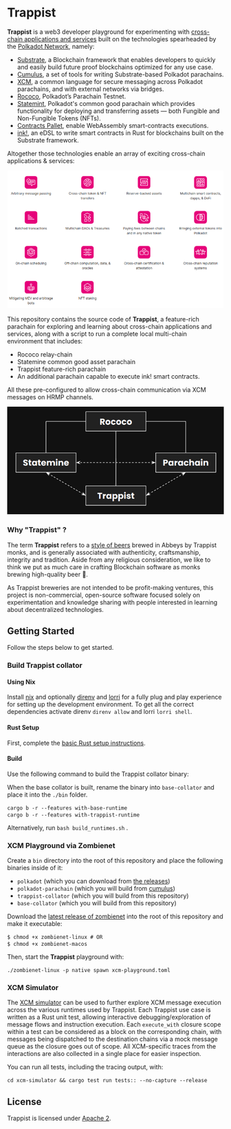 # Trappist

**Trappist** is a web3 developer playground for experimenting with [cross-chain applications and services](https://polkadot.network/cross-chain-communication/) built on the technologies spearheaded by the [Polkadot Network](https://polkadot.network/), namely:
* [Substrate](https://substrate.io/), a Blockchain framework that enables developers to quickly and easily build future proof blockchains optimized for any use case.
* [Cumulus](https://github.com/paritytech/cumulus), a set of tools for writing Substrate-based Polkadot parachains. 
* [XCM](https://polkadot.network/cross-chain-communication/), a common language for secure messaging across Polkadot  parachains, and with external networks via bridges.
* [Rococo](https://polkadot.network/blog/statemint-becomes-first-common-good-parachain-on-polkadot/), Polkadot’s Parachain Testnet.
* [Statemint](https://polkadot.network/blog/statemint-becomes-first-common-good-parachain-on-polkadot/), Polkadot's common good parachain which provides functionality for deploying and transferring assets — both Fungible and Non-Fungible Tokens (NFTs).
* [Contracts Pallet](https://github.com/paritytech/substrate/tree/master/frame/contracts), enable WebAssembly smart-contracts executions.
* [ink!](https://paritytech.github.io/ink/), an eDSL to write smart contracts in Rust for blockchains built on the Substrate framework.

Altogether those technologies enable an array of exciting cross-chain applications & services:

![XCM use cases](xcm-use-cases.png)


This repository contains the source code of **Trappist**, a feature-rich parachain for exploring and learning about cross-chain applications and services, along with a script to run a complete local multi-chain environment that includes:
* Rococo relay-chain
* Statemine common good asset parachain
* Trappist feature-rich parachain
* An additional parachain capable to execute ink! smart contracts.

All these pre-configured to allow cross-chain communication via XCM messages on HRMP channels.

![Trappist topology](trappist-topology.png)

### Why "Trappist" ?

The term **Trappist** refers to a [style of beers](https://en.wikipedia.org/wiki/Trappist_beer) brewed in Abbeys by Trappist monks, and is generally associated with authenticity, craftsmanship, integrity and tradition. Aside from any religious consideration, we like to think we put as much care in crafting Blockchain software as monks brewing high-quality beer 🍺.

As Trappist breweries are not intended to be profit-making ventures, this project is non-commercial, open-source software focused solely on experimentation and knowledge sharing with people interested in learning about decentralized technologies.

## Getting Started

Follow the steps below to get started.

### Build Trappist collator

#### Using Nix

Install [nix](https://nixos.org/) and optionally [direnv](https://github.com/direnv/direnv) and
[lorri](https://github.com/target/lorri) for a fully plug and play experience for setting up the
development environment. To get all the correct dependencies activate direnv `direnv allow` and
lorri `lorri shell`.

#### Rust Setup

First, complete the [basic Rust setup instructions](./docs/rust-setup.md).


#### Build

Use the following command to build the Trappist collator binary:

When the base collator is built, rename the binary into `base-collator` and place it into the `./bin` folder.
```
cargo b -r --features with-base-runtime
cargo b -r --features with-trappist-runtime
```

Alternatively, run 
`bash build_runtimes.sh` .


### XCM Playground via Zombienet

Create a `bin` directory into the root of this repository and place the following binaries inside of it:
- `polkadot` (which you can download from [the releases](https://github.com/paritytech/polkadot/releases))
- `polkadot-parachain` (which you will build from [cumulus](https://github.com/paritytech/cumulus))
- `trappist-collator` (which you will build from this repository) 
- `base-collator` (which you will build from this repository) 



Download the [latest release of zombienet](https://github.com/paritytech/zombienet/releases/) into the root of this repository and make it executable:
```
$ chmod +x zombienet-linux # OR
$ chmod +x zombienet-macos
```

Then, start the **Trappist** playground with:
```
./zombienet-linux -p native spawn xcm-playground.toml
```

### XCM Simulator
The [XCM simulator](./xcm-simulator) can be used to further explore XCM message execution across the various runtimes used by Trappist. 
Each Trappist use case is written as a Rust unit test, allowing interactive debugging/exploration of message flows and instruction execution.
Each `execute_with` closure scope within a test can be considered as a block on the corresponding chain, with messages being dispatched to the destination chains via a mock message queue as the closure goes out of scope.
All XCM-specific traces from the interactions are also collected in a single place for easier inspection. 

You can run all tests, including the tracing output, with:
```
cd xcm-simulator && cargo test run tests:: --no-capture --release
```

## License

Trappist is licensed under [Apache 2](LICENSE).
